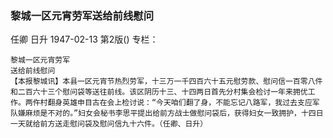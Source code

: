 ### 黎城一区元宵劳军送给前线慰问
任卿  日升
1947-02-13
第2版()
专栏：

    黎城一区元宵劳军
    送给前线慰问
    【本报黎城讯】本县一区元宵节热烈劳军，十三万一千四百六十五元慰劳款、慰问信一百零八件和二百六十三个慰问袋等送往前线。该区阴历十三、十四两日首先分村集会检讨一年来拥优工作。两仵村翻身英雄申目古在会上检讨说：“今天咱们翻了身，不能忘记八路军，我过去支应军队嫌麻烦是不对的。”妇女会秘书李思平提出给前方战士做慰问袋后，获得妇女一致拥护，十四日一天就给前方送走慰问袋及慰问信九十六件。（任卿、日升）
